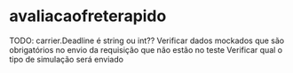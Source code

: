 # avaliacaofreterapido

TODO:
carrier.Deadline é string ou int??
Verificar dados mockados que são obrigatórios no envio da requisição que não estão no teste
Verificar qual o tipo de simulação será enviado